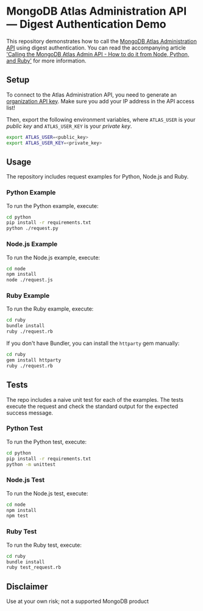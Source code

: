 # MongoDB Atlas Administration API — Digest Authentication Demo

This repository demonstrates how to call the [MongoDB Atlas Administration API](https://www.mongodb.com/docs/atlas/api/) using digest authentication. You can read the accompanying article ['Calling the MongoDB Atlas Admin API - How to do it from Node, Python, and Ruby'](https://www.mongodb.com/developer/how-to/nodejs-python-ruby-atlas-api/) for more information.

## Setup

To connect to the Atlas Administration API, you need to generate an [organization API key](https://www.mongodb.com/docs/atlas/configure-api-access/#std-label-create-org-api-key). Make sure you add your IP address in the API access list!

Then, export the following environment variables, where `ATLAS_USER` is your _public key_ and `ATLAS_USER_KEY` is your _private key_.

```bash
export ATLAS_USER=<public_key>
export ATLAS_USER_KEY=<private_key>
```

## Usage

The repository includes request examples for Python, Node.js and Ruby.

### Python Example

To run the Python example, execute:

```bash
cd python
pip install -r requirements.txt
python ./request.py
```

### Node.js Example

To run the Node.js example, execute:

```bash
cd node
npm install
node ./request.js
```

### Ruby Example

To run the Ruby example, execute:

```bash
cd ruby
bundle install
ruby ./request.rb
```

If you don't have Bundler, you can install the `httparty` gem manually:

```bash
cd ruby
gem install httparty
ruby ./request.rb
```

## Tests

The repo includes a naive unit test for each of the examples. The tests execute the request and check the standard output for the expected success message.

### Python Test

To run the Python test, execute:

```bash
cd python
pip install -r requirements.txt
python -m unittest
```

### Node.js Test

To run the Node.js test, execute:

```bash
cd node
npm install
npm test
```

### Ruby Test

To run the Ruby test, execute:

```bash
cd ruby
bundle install
ruby test_request.rb
```

## Disclaimer

Use at your own risk; not a supported MongoDB product